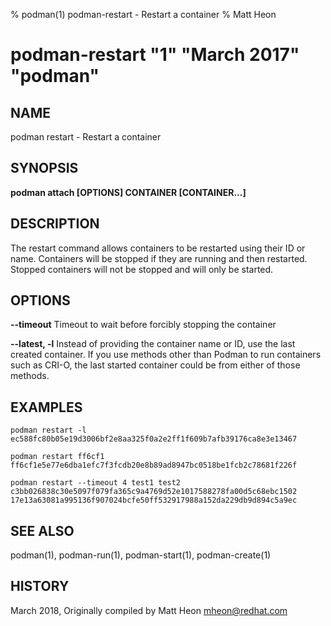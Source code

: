 % podman(1) podman-restart - Restart a container
% Matt Heon
# podman-restart "1" "March 2017" "podman"

## NAME
podman restart - Restart a container

## SYNOPSIS
**podman attach [OPTIONS] CONTAINER [CONTAINER...]**

## DESCRIPTION
The restart command allows containers to be restarted using their ID or name.
Containers will be stopped if they are running and then restarted. Stopped
containers will not be stopped and will only be started.

## OPTIONS
**--timeout**
Timeout to wait before forcibly stopping the container

**--latest, -l**
Instead of providing the container name or ID, use the last created container. If you use methods other than Podman
to run containers such as CRI-O, the last started container could be from either of those methods.

## EXAMPLES ##

```
podman restart -l
ec588fc80b05e19d3006bf2e8aa325f0a2e2ff1f609b7afb39176ca8e3e13467
```

```
podman restart ff6cf1
ff6cf1e5e77e6dba1efc7f3fcdb20e8b89ad8947bc0518be1fcb2c78681f226f
```

```
podman restart --timeout 4 test1 test2
c3bb026838c30e5097f079fa365c9a4769d52e1017588278fa00d5c68ebc1502
17e13a63081a995136f907024bcfe50ff532917988a152da229db9d894c5a9ec
```

## SEE ALSO
podman(1), podman-run(1), podman-start(1), podman-create(1)

## HISTORY
March 2018, Originally compiled by Matt Heon <mheon@redhat.com>
